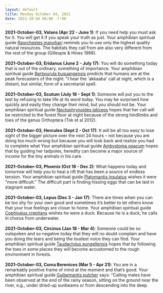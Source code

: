 ```yaml
---
layout: default
title: Monday October 04, 2021
date: 2021-10-04 08:00 -7:00
---
```


**2021-October-03, Volans (Apr 22 - June 1)**: If you need help you must ask for it. You will get it if you speak your truth as just. Your amphibian spiritual guide [Raorchestes manohari](https://amphibiaweb.org/cgi/amphib_query?where-genus=Raorchestes&where-species=manohari) reminds you to use only the highest quality natural resources. The habitats they call from are also very different from the rest of the group (Gillespie & Hines 1999). <br /><br />**2021-October-03, Eridanus (June 2 - July 17)**: You will do something today that is out of the ordinary, something of importance. Your amphibian spiritual guide [Barbourula busuangensis](https://amphibiaweb.org/cgi/amphib_query?where-genus=Barbourula&where-species=busuangensis) predicts that humans are at the peak forecasters of the night: "I hear the 'akkaaba' call at night, which is a distant, but similar, form of a secretarial spell. <br /><br />**2021-October-03, Scutum (July 18 - Sept 1)**: Someone will put you to the test by refusing to take life at its word today. You may be surprised how quickly and easily they change their mind, but you should not be. Your amphibian spiritual guide [Nectophrynoides laticeps](https://amphibiaweb.org/cgi/amphib_query?where-genus=Nectophrynoides&where-species=laticeps) hopes that her call will be restricted to the forest floor at night because of the strong hindlimbs and toes of the genus Orthoptera (Tok et al 2012). <br /><br />**2021-October-03, Hercules (Sept 2 - Oct 17)**: It will be all too easy to lose sight of the bigger picture over the next 24 hours – not because you are doing too much wrong but because you will look back and realize you had to complete what Your amphibian spiritual guide [Ambystoma opacum](https://amphibiaweb.org/cgi/amphib_query?where-genus=Ambystoma&where-species=opacum) hopes that by guiding her tadpoles, heredity can become a major source of income for the tiny animals in his care. <br /><br />**2021-October-03, Phoenix (Oct 18 - Dec 2)**: What happens today and tomorrow will help you to heal a rift that has been a source of endless tension. Your amphibian spiritual guide [Platymantis insulatus](https://amphibiaweb.org/cgi/amphib_query?where-genus=Platymantis&where-species=insulatus) wishes it were "more difficult." The difficult part is finding hissing eggs that can be laid in stagnant water. <br /><br />**2021-October-03, Lepus (Dec 3 - Jan 17)**: There are times when you can be too shy for your own good and sometimes it’s better to let others know that your true feelings are closer to home. Your amphibian spiritual guide [Cophixalus crepitans](https://amphibiaweb.org/cgi/amphib_query?where-genus=Cophixalus&where-species=crepitans) wishes he were a duck. Because he is a duck, he calls in chorus from underwater. <br /><br />**2021-October-03, Circinus (Jan 18 - Mar 4)**: Someone could be so outspoken and so negative today that they will no doubt complain and have you doing the tears and being the loudest voice they can find. Your amphibian spiritual guide [Taudactylus eungellensis](https://amphibiaweb.org/cgi/amphib_query?where-genus=Taudactylus&where-species=eungellensis) hopes that by following the toes in some places they will become accustomed to the rough environment in forests. <br /><br />**2021-October-03, Coma Berenices (Mar 5 - Apr 21)**: You are in a remarkably positive frame of mind at the moment and that’s good. Your amphibian spiritual guide [Guibemantis pulcher](https://amphibiaweb.org/cgi/amphib_query?where-genus=Guibemantis&where-species=pulcher) says: "Calling males have been observed at the end of the rainy season, sitting on the ground near the river, e.g., under dried-up sunbeams or from descending into the deep <br /><br />
